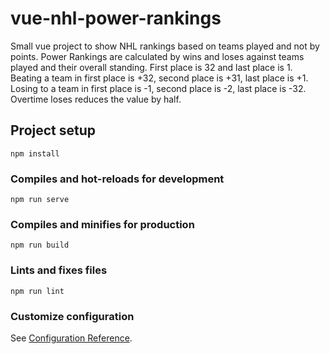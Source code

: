 # vue-nhl-power-rankings
Small vue project to show NHL rankings based on teams played and not by points.
Power Rankings are calculated by wins and loses against teams played and their overall standing. First place is 32 and last place is 1.
Beating a team in first place is +32, second place is +31, last place is +1. Losing to a team in first place is -1, second place is -2, last place is -32.
Overtime loses reduces the value by half. 

## Project setup
```
npm install
```

### Compiles and hot-reloads for development
```
npm run serve
```

### Compiles and minifies for production
```
npm run build
```

### Lints and fixes files
```
npm run lint
```

### Customize configuration
See [Configuration Reference](https://cli.vuejs.org/config/).
